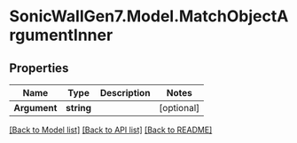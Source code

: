 # SonicWallGen7.Model.MatchObjectArgumentInner

## Properties

Name | Type | Description | Notes
------------ | ------------- | ------------- | -------------
**Argument** | **string** |  | [optional] 

[[Back to Model list]](../README.md#documentation-for-models) [[Back to API list]](../README.md#documentation-for-api-endpoints) [[Back to README]](../README.md)


